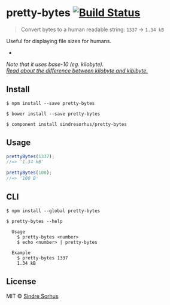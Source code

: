 # pretty-bytes [![Build Status](https://travis-ci.org/sindresorhus/pretty-bytes.svg?branch=master)](https://travis-ci.org/sindresorhus/pretty-bytes)

> Convert bytes to a human readable string: `1337` → `1.34 kB`

Useful for displaying file sizes for humans.

-

*Note that it uses base-10 (eg. kilobyte).  
[Read about the difference between kilobyte and kibibyte.](http://pacoup.com/2009/05/26/kb-kb-kib-whats-up-with-that/)*


## Install

```
$ npm install --save pretty-bytes
```

```
$ bower install --save pretty-bytes
```

```
$ component install sindresorhus/pretty-bytes
```


## Usage

```js
prettyBytes(1337);
//=> '1.34 kB'

prettyBytes(100);
//=> '100 B'
```


## CLI

```
$ npm install --global pretty-bytes
```

```
$ pretty-bytes --help

  Usage
    $ pretty-bytes <number>
    $ echo <number> | pretty-bytes

  Example
    $ pretty-bytes 1337
    1.34 kB
```


## License

MIT © [Sindre Sorhus](http://sindresorhus.com)
